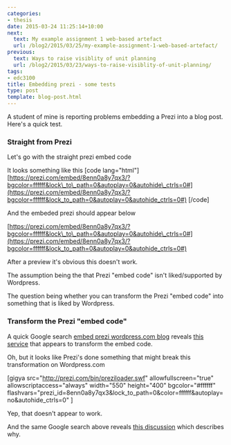 ```yaml
---
categories:
- thesis
date: 2015-03-24 11:25:14+10:00
next:
  text: My example assignment 1 web-based artefact
  url: /blog2/2015/03/25/my-example-assignment-1-web-based-artefact/
previous:
  text: Ways to raise visiblity of unit planning
  url: /blog2/2015/03/23/ways-to-raise-visiblity-of-unit-planning/
tags:
- edc3100
title: Embedding prezi - some tests
type: post
template: blog-post.html
---
```

A student of mine is reporting problems embedding a Prezi into a blog post. Here's a quick test.

### Straight from Prezi

Let's go with the straight prezi embed code

It looks something like this \[code lang="html"\] [https://prezi.com/embed/8enn0a8y7qx3/?bgcolor=ffffff&lock\_to\_path=0&autoplay=0&autohide\_ctrls=0#](https://prezi.com/embed/8enn0a8y7qx3/?bgcolor=ffffff&lock_to_path=0&autoplay=0&autohide_ctrls=0#) \[/code\]

And the embeded prezi should appear below

[https://prezi.com/embed/8enn0a8y7qx3/?bgcolor=ffffff&lock\_to\_path=0&autoplay=0&autohide\_ctrls=0#](https://prezi.com/embed/8enn0a8y7qx3/?bgcolor=ffffff&lock_to_path=0&autoplay=0&autohide_ctrls=0#)

After a preview it's obvious this doesn't work.

The assumption being the that Prezi "embed code" isn't liked/supported by Wordpress.

The question being whether you can transform the Prezi "embed code" into something that is liked by Wordpress.

### Transform the Prezi "embed code"

A quick Google search [embed prezi wordpress.com blog](https://www.google.com.au/search?q=embed+prezi+wordpress.com+blog&ie=utf-8&oe=utf-8&gws_rd=cr&ei=mroQVZb1L4enmAW4z4HgDg) reveals [this service](https://wordprezi.appspot.com/) that appears to transform the embed code.

Oh, but it looks like Prezi's done something that might break this transformation on Wordpress.com

\[gigya src="http://prezi.com/bin/preziloader.swf" allowfullscreen="true" allowscriptaccess="always" width="550" height="400" bgcolor="#ffffff" flashvars="prezi\_id=8enn0a8y7qx3&lock\_to\_path=0&color=ffffff&autoplay=no&autohide\_ctrls=0" \]

Yep, that doesn't appear to work.

And the same Google search above reveals [this discussion](https://en.forums.wordpress.com/topic/how-to-embed-prezi?replies=5) which describes why.